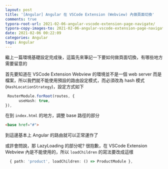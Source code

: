 ```yaml
---
layout: post
title: '[Angular] Angular 在 VSCode Extension (Webview) 內做頁面切換'
comments: true
typora-root-url: 2021-02-06-angular-vscode-extension-page-navigate/
typora-copy-images-to: 2021-02-06-angular-vscode-extension-page-navigate/
date: 2021-02-06 00:22:09
categories: Angular
tags: Angular
---
```


繼上一篇環境基礎設定完成後，這篇先來筆記一下要如何做頁面切換，有哪些地方需要留意的

<!-- more -->

首先要知道在 VSCode Extension Webview 的環境並不是一個 web server 而是檔案，所以我們就不能使用預設的路由設定模式，而必須改為 hash 模式 (`HashLocationStrategy`)，設定方式如下

```typescript
 RouterModule.forRoot(routes, {
      useHash: true,
}),
```

在到 `index.html` 的地方，調整 base 路徑的部分

```html
<base href="#">
```

到這邊基本上 Angular 的路由就可以正常運作了

或許會問說，那 LazyLoading 的部分呢? 很抱歉，在 VSCode Extension Webview 內是不能使用的，所以 `loadChildren` 的寫法要改成這樣

```typescript
  { path: 'product', loadChildren: () => ProductModule },
```



